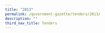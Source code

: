```yaml
---
title: "2013"
permalink: /government-gazette/tenders/2013/
description: ""
third_nav_title: Tenders
---
```

